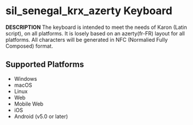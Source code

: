 sil_senegal_krx_azerty Keyboard
=====================

__DESCRIPTION__
The keyboard is intended to meet the needs of Karon (Latin script), on all platforms.
It is losely based on an azerty(fr-FR) layout for all platforms.
All characters will be generated in NFC (Normalied Fully Composed) format.

Supported Platforms
-------------------
 * Windows
 * macOS
 * Linux
 * Web
 * Mobile Web
 * iOS
 * Android (v5.0 or later)
